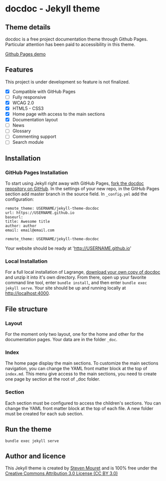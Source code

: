 # docdoc - Jekyll theme


## Theme details

docdoc is a free project documentation theme through Github Pages.
Particular attention has been paid to accessibility in this theme.

[Github Pages demo](https://stevenmouret.github.io/jekyll-theme-docdoc/)

## Features

This project is under development so feature is not finalized.

- [x] Compatible with GitHub Pages
- [ ] Fully responsive
- [x] WCAG 2.0
- [x] HTML5 - CSS3
- [x] Home page with access to the main sections
- [x] Documentation layout
- [ ] News
- [ ] Glossary
- [ ] Commenting support
- [ ] Search module

## Installation

### GitHub Pages Installation

To start using Jekyll right away with GitHub Pages, [fork the docdoc repository on GitHub](https://github.com/stevenMouret/jekyll-theme-docdoc).
In the settings of your new repo, in the GitHub Pages section add master branch in the source field.
In `_config.yml` add the configuration:

```
remote_theme: USERNAME/jekyll-theme-docdoc
url: https://USERNAME.github.io
baseurl: 
title: Awesome title
author: author
email: email@email.com
```

```
remote_theme: USERNAME/jekyll-theme-docdoc
```
Your website should be ready at 'http://USERNAME.github.io'

### Local Installation

For a full local installation of Lagrange, [download your own copy of docdoc](https://github.com/stevenMouret/jekyll-theme-docdoc/archive/master.zip) and unzip it into it's own directory.
From there, open up your favorite command line tool, enter `bundle install`, and then enter `bundle exec jekyll serve`. Your site should be up and running locally at [http://localhost:4000](http://localhost:4000).
 
## File structure

### Layout
For the moment only two layout, one for the home and other for the documentation pages.
Your data are in the folder `_doc`.

### Index
The home page display the main sections.
To customize the main sections navigation, you can change the YAML front matter block at the top of `index.md`.
This menu give access to the main sections, you need to create one page by section at the root of _doc folder.

### Section
Each section must be configured to access the children's sections.
You can change the YAML front matter block at the top of each file. A new folder must be created for each sub section.

## Run the theme
```
bundle exec jekyll serve
``` 

## Author and licence
This Jekyll theme is created by [Steven Mouret](https://twitter.com/stevenmouret) and is 100% free under the [Creative Commons Attribution 3.0 License (CC BY 3.0)](http://creativecommons.org/licenses/by/3.0/)
 



